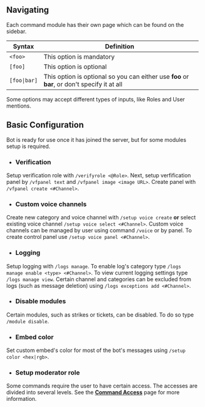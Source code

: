 ## Navigating

Each command module has their own page which can be found on the sidebar.

Syntax            | Definition                                                                                        
 ---------------- | ------------------------------------------------------------------------------------------------- 
`<foo>`           | This option is mandatory                                                                        
`[foo]`           | This option is optional                                                                         
`[foo\|bar]`      | This option is optional so you can either use **foo** or **bar**, or don't specify it at all    

Some options may accept different types of inputs, like Roles and User mentions.

## Basic Configuration

Bot is ready for use once it has joined the server, but for some modules setup is required. 

- ### Verification
Setup verification role with `/verifyrole <@Role>`. Next, setup verfification panel by `/vfpanel text` and `/vfpanel image <image URL>`.
Create panel with `/vfpanel create <#Channel>`.


- ### Custom voice channels
Create new category and voice channel with `/setup voice create` **or** select existing voice channel `/setup voice select <#Channel>`.
Custom voice channels can be managed by user using command `/voice` or by panel. To create control panel use `/setup voice panel <#Channel>`.


- ### Logging
Setup logging with `/logs manage`. To enable log's category type `/logs manage enable <type> <#Channel>`. To view current logging settings type `/logs manage view`.
Certain channel and categories can be excluded from logs (such as message deletion) using `/logs exceptions add <#Channel>`.


- ### Disable modules
Certain modules, such as strikes or tickets, can be disabled. To do so type `/module disable`.


- ### Embed color
Set custom embed's color for most of the bot's messages using `/setup color <hex|rgb>`.


- ### Setup moderator role
Some commands require the user to have certain access. The accesses are divided into several levels. See the **[Command Access](/access)** page for more information. 
